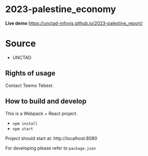 # 2023-palestine_economy

**Live demo** https://unctad-infovis.github.io/2023-palestine_report/

# Source

* UNCTAD

## Rights of usage

Contact Teemo Tebest.

## How to build and develop

This is a Webpack + React project.

* `npm install`
* `npm start`

Project should start at: http://localhost:8080

For developing please refer to `package.json`